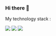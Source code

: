 ### Hi there 👋

My technology stack :

<img src="https://img.shields.io/badge/HTML-000000?style=for-the-badge&logo=HTML5&logoColor=0000FF"/> <img src="https://img.shields.io/badge/CSS-000000?style=for-the-badge&logo=CSS3&logoColor=FF00FF"/> <img src="https://img.shields.io/badge/JavaScript-000000?style=for-the-badge&logo=JavaScript&logoColor=DAA520"/>

<!--
**Serdiuk-Maksym/Serdiuk-Maksym** is a ✨ _special_ ✨ repository because its `README.md` (this file) appears on your GitHub profile.

Here are some ideas to get you started:

- 🔭 I’m currently working on ...
- 🌱 I’m currently learning ...
- 👯 I’m looking to collaborate on ...
- 🤔 I’m looking for help with ...
- 💬 Ask me about ...
- 📫 How to reach me: ...
- 😄 Pronouns: ...
- ⚡ Fun fact: ...
-->
